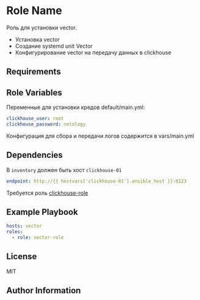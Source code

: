 Role Name
=========

Роль для установки vector.
- Установка vector
- Создание systemd unit Vector
- Конфигурирование vector на передачу данных в clickhouse

Requirements
------------

Role Variables
--------------

Переменные для установки кредов
default/main.yml:
```yaml
clickhouse_user: root
clickhouse_password: netology
```

Конфигурация для сбора и передачи логов содержится в vars/main.yml

Dependencies
------------

В `inventory` должен быть хост `clickhouse-01`
```yaml
endpoint: http://{{ hostvars['clickhouse-01'].ansible_host }}:8123
```

Требуется роль [clickhouse-role](https://github.com/danilabar/clickhouse-role)

Example Playbook
----------------

```yaml
hosts: vector
roles:
  - role: vector-role
```

License
-------

MIT

Author Information
------------------
